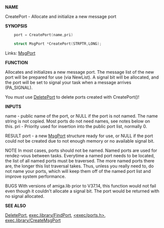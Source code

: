 
**NAME**

CreatePort - Allocate and initialize a new message port

**SYNOPSIS**

```c
    port = CreatePort(name,pri)

    struct MsgPort *CreatePort(STRPTR,LONG);

```
Links: [MsgPort](_OOYY) 

**FUNCTION**

Allocates and initializes a new message port. The message list
of the new port will be prepared for use (via NewList).  A signal
bit will be allocated, and the port will be set to signal your
task when a message arrives (PA_SIGNAL).

You *must* use [DeletePort](_OQUS) to delete ports created with
CreatePort()!

**INPUTS**

name - public name of the port, or NULL if the port is not named.
The name string is not copied. Most ports do not need names,
see notes below on this.
pri  - Priority used for insertion into the public port list,
normally 0.

RESULT
port - a new [MsgPort](_OOYY) structure ready for use, or NULL if the port
could not be created due to not enough memory or no available
signal bit.

NOTE
In most cases, ports should not be named. Named ports are used for
rendez-vous between tasks. Everytime a named port needs to be located,
the list of all named ports must be traversed. The more named
ports there are, the longer this list traversal takes. Thus, unless
you really need to, do not name your ports, which will keep them off
of the named port list and improve system performance.

BUGS
With versions of amiga.lib prior to V37.14, this function would
not fail even though it couldn't allocate a signal bit. The port
would be returned with no signal allocated.

**SEE ALSO**

[DeletePort](_OQUS), [exec.library/FindPort](FindPort), [&#060;exec/ports.h&#062;](_OOYY),
[exec.library/CreateMsgPort](CreateMsgPort)
